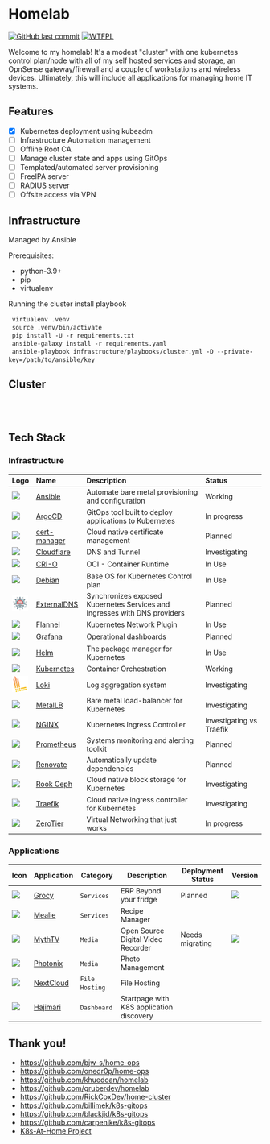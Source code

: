 # Homelab

[![GitHub last commit](https://img.shields.io/github/last-commit/clearlybaffled/homelab)](https://github.com/clearlybaffled/homelab)
[![WTFPL](https://img.shields.io/badge/license-WTFPL-red?style=plastic)](http://www.wtfpl.net/)

Welcome to my homelab! It's a modest "cluster" with one kubernetes control plan/node with all of my self hosted services and storage, an OpnSense gateway/firewall and a couple of workstations and wireless devices.  Ultimately, this will include all applications for managing home IT systems.

## Features

- [x] Kubernetes deployment using kubeadm
- [ ] Infrastructure Automation management 
- [ ] Offline Root CA
- [ ] Manage cluster state and apps using GitOps
- [ ] Templated/automated server provisioning
- [ ] FreeIPA server
- [ ] RADIUS server
- [ ] Offsite access via VPN

## Infrastructure

Managed by Ansible

Prerequisites: 
 - python-3.9+
 - pip
 - virtualenv

Running the cluster install playbook
```
 virtualenv .venv
 source .venv/bin/activate
 pip install -U -r requirements.txt
 ansible-galaxy install -r requirements.yaml
 ansible-playbook infrastructure/playbooks/cluster.yml -D --private-key=/path/to/ansible/key
```

## Cluster
<br><br>


## Tech Stack

### Infrastructure

|Logo|Name|Description|Status|
|:----|:----|:----|:----|
|<img width="32" src="https://simpleicons.org/icons/ansible.svg">|[Ansible](https://www.ansible.com)|Automate bare metal provisioning and configuration|Working|
|<img width="32" src="https://cncf-branding.netlify.app/img/projects/argo/icon/color/argo-icon-color.svg">|[ArgoCD](https://argoproj.github.io/cd)|GitOps tool built to deploy applications to Kubernetes|In progress|
|<img width="32" src="https://github.com/jetstack/cert-manager/raw/master/logo/logo.png">|[cert-manager](https://cert-manager.io)|Cloud native certificate management|Planned|
|<img width="32" src="https://avatars.githubusercontent.com/u/314135?s=200&v=4">|[Cloudflare](https://www.cloudflare.com)|DNS and Tunnel|Investigating|
|<img width="32" src="https://avatars.githubusercontent.com/u/29074118?s=200&v=4">|[CRI-O](https://www.cri-o.io)|OCI - Container Runtime|In Use|
|<img width="32" src="https://www.debian.org/logos/openlogo-nd.svg">|[Debian](https://debian.org)|Base OS for Kubernetes Control plan|In Use|
|<img width="32" src="https://github.com/kubernetes-sigs/external-dns/raw/master/docs/img/external-dns.png">|[ExternalDNS](https://github.com/kubernetes-sigs/external-dns)|Synchronizes exposed Kubernetes Services and Ingresses with DNS providers|Planned|
|<img width="32" src="https://raw.githubusercontent.com/flannel-io/flannel/master/logos/flannel-glyph-color.svg">|[Flannel](https://www.github.com/flannel-io/flannel)|Kubernetes Network Plugin|In Use|
|<img width="32" src="https://grafana.com/static/img/menu/grafana2.svg">|[Grafana](https://grafana.com)|Operational dashboards|Planned|
|<img width="32" src="https://cncf-branding.netlify.app/img/projects/helm/icon/color/helm-icon-color.svg">|[Helm](https://helm.sh)|The package manager for Kubernetes|In Use|
|<img width="32" src="https://cncf-branding.netlify.app/img/projects/kubernetes/icon/color/kubernetes-icon-color.svg">|[Kubernetes](https://kubernetes.io)|Container Orchestration|Working|
|<img width="32" src="https://github.com/grafana/loki/blob/main/docs/sources/logo.png?raw=true">|[Loki](https://grafana.com/oss/loki)| Log aggregation system | Investigating |
|<img width="32" src="https://avatars.githubusercontent.com/u/60239468?s=200&v=4">| [MetalLB](https://metallb.org) | Bare metal load-balancer for Kubernetes | Investigating |
|<img width="32" src="https://avatars.githubusercontent.com/u/1412239?s=200&v=4">|[NGINX](https://www.nginx.com)|Kubernetes Ingress Controller|Investigating vs Traefik|
|<img width="32" src="https://cncf-branding.netlify.app/img/projects/prometheus/icon/color/prometheus-icon-color.svg">|[Prometheus](https://prometheus.io)|Systems monitoring and alerting toolkit|Planned|
|<img width="32" src="https://docs.renovatebot.com/assets/images/logo.png">|[Renovate](https://www.whitesourcesoftware.com/free-developer-tools/renovate)|Automatically update dependencies|Planned|
|<img width="32" src="https://vectorlogo.zone/logos/rookio/rookio-icon.svg">|[Rook Ceph](https://rook.io)|Cloud native block storage for Kubernetes|Investigating|
|<img width="32" src="https://vectorlogo.zone/logos/traefikio/traefikio-icon.svg">|[Traefik](https://traefik.io)|Cloud native ingress controller for Kubernetes|Investigating|
|<img width="32" src="https://docs.zerotier.com/img/ZeroTierIcon.png">|[ZeroTier](https://zerotier.com)|Virtual Networking that just works|In progress|

### Applications

| **Icon**|**Application**|**Category**|**Description**|**Deployment Status**|**Version**|
|--------|----------------|------------|---------------|---------------------|-----------|
| <img width="32" src="https://raw.githubusercontent.com/grocy/grocy/master/public/img/grocy_logo.svg">|   [Grocy][grocy-uri]                   |   `Services`   |       ERP Beyond your fridge      |        Planned  |  ![][grocy-badge] |
| <img width="32" src="https://github.com/hay-kot/mealie/blob/mealie-next/docs/docs/assets/img/favicon.png">| [Mealie][mealie-url] | `Services` | Recipe Manager | | | 
|<img width="32" src="https://github.com/MythTV/mythtv/raw/master/mythtv/html/images/icons/upnp_small_icon.png">|[MythTV][mythtv-url]| `Media` | Open Source Digital Video Recorder |Needs migrating| ![][mythtv-badge] |
|<img width="32" src="https://photonix.org/static/images/logo.svg">|[Photonix][photonix-url]| `Media` | Photo Management | | |
|<img width="32" src="https://nextcloud.com/wp-content/uploads/2022/10/nextcloud-logo-blue-transparent.svg">| [NextCloud][nextcloud-url] | `File Hosting` | File Hosting | | |
|<img width="32" src="https://hajimari.io/assets/logo.png">|[Hajimari][hajimari-url] | `Dashboard` | Startpage with K8S application discovery | | |


## Thank you!
- https://github.com/bjw-s/home-ops
- https://github.com/onedr0p/home-ops
- https://github.com/khuedoan/homelab
- https://github.com/gruberdev/homelab
- https://github.com/RickCoxDev/home-cluster
- https://github.com/billimek/k8s-gitops
- https://github.com/blackjid/k8s-gitops
- https://github.com/carpenike/k8s-gitops
- [K8s-At-Home Project](https://k8s-at-home.com)  


[grocy-uri]: https://github.com/grocy/grocy
[photonix-url]: https://photonix.org/
[mythtv-url]: https://www.mythtv.org
[nextcloud-url]: https://www.nextcloud.com
[hajimari-url]:https://hajimari.io/
[mealie-url]:https://mealie.io/

[grocy-badge]: https://img.shields.io/badge/linuxserver/grocy-v3.1.3-blue?logo=docker
[mythtv-badge]: https://img.shields.io/badge/mythtv-v0.27-blue